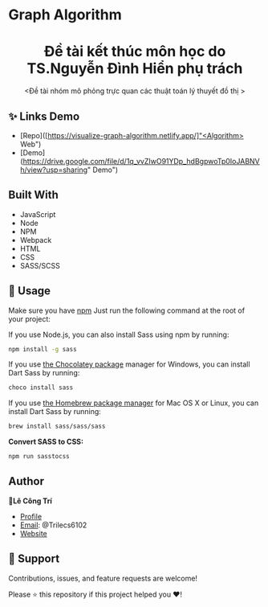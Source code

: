 # Graph Algorithm

<h1 align="center">Đề tài kết thúc môn học do TS.Nguyễn Đình Hiển phụ trách</h1> 

<p align="center"><Đề tài nhóm mô phỏng trực quan các thuật toán lý thuyết đồ thị ></p>

## ✨ Links Demo
  
- [Repo]([https://visualize-graph-algorithm.netlify.app/]"<Algorithm> Web")
- [Demo](https://drive.google.com/file/d/1q_vvZIwO91YDp_hdBgpwoTp0IoJABNVh/view?usp=sharing" <Demo> Demo")
## Built With

- JavaScript
- Node
- NPM
- Webpack
- HTML
- CSS
- SASS/SCSS
## 🚀 Usage
  Make sure you have [npm](https://www.npmjs.com/package)
  Just run the following command at the root of your project:

  If you use Node.js, you can also install Sass using npm by running:
  ```sh
  npm install -g sass
  ```
  If you use [the Chocolatey package](https://chocolatey.org/) manager for Windows, you can install Dart Sass by running:
  ```sh
  choco install sass
  ```
  If you use [the Homebrew package manager](https://brew.sh/) for Mac OS X or Linux, you can install Dart Sass by running:
  ```sh
  brew install sass/sass/sass
  ```
  **Convert SASS to CSS:**
  ```sh
  npm run sasstocss
  ```
## Author

👤**Lê Công Trí**

- [Profile](https://github.com/Letri6102 "LeTri") 
- [Email](mailto:letri6102@gmail.com?subject=Hi "Hi!"): @Trilecs6102
- [Website](https://visualize-graph-algorithm.netlify.app/ "Welcome")
  
## 🤝 Support

Contributions, issues, and feature requests are welcome!

Please ⭐️ this repository if this project helped you ❤️!
